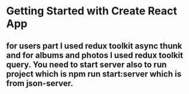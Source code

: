 # Getting Started with Create React App

## for users part I used redux toolkit async thunk and for albums and photos I used redux toolkit query. You need to start server also to run project which is npm run start:server which is from json-server. 
